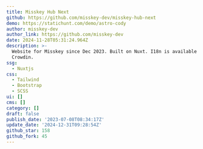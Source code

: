 ```yaml
---
title: Misskey Hub Next
github: https://github.com/misskey-dev/misskey-hub-next
demo: https://statichunt.com/demo/astro-cody
author: misskey-dev
author_link: https://github.com/misskey-dev
date: 2024-11-28T05:31:24.964Z
description: >-
  Website for Misskey since Dec 2023. Built on Nuxt. I18n is available on
  Crowdin.
ssg:
  - Nuxtjs
css:
  - Tailwind
  - Bootstrap
  - SCSS
ui: []
cms: []
category: []
draft: false
publish_date: '2023-07-08T08:34:17Z'
update_date: '2024-12-31T09:28:54Z'
github_star: 158
github_fork: 45
---
```

